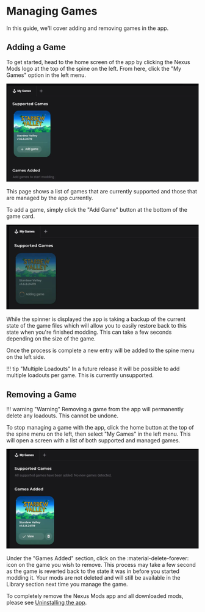 # Managing Games

In this guide, we'll cover adding and removing games in the app. 

## Adding a Game
To get started, head to the home screen of the app by clicking the Nexus Mods logo at the top of the spine on the left. From here, click the "My Games" option in the left menu. 

![The My Games screen with Stardew Valley unmanaged.](./images/0.5.2/AddGameStardewValley.webp)

This page shows a list of games that are currently supported and those that are managed by the app currently. 

To add a game, simply click the "Add Game" button at the bottom of the game card.

![The My Games screen with Stardew Valley in the process of being added.](./images/0.5.2/AddingGameStardewValley.webp)

While the spinner is displayed the app is taking a backup of the current state of the game files which will allow you to easily restore back to this state when you're finished modding. This can take a few seconds depending on the size of the game. 

Once the process is complete a new entry will be added to the spine menu on the left side. 

!!! tip "Multiple Loadouts"
    In a future release it will be possible to add multiple loadouts per game. This is currently unsupported.

## Removing a Game
!!! warning "Warning"
    Removing a game from the app will permanently delete any loadouts. This cannot be undone.

To stop managing a game with the app, click the home button at the top of the spine menu on the left, then select "My Games" in the left menu. This will open a screen with a list of both supported and managed games.

![The My Games screen with Stardew Valley managed.](./images/0.5.2/GameAddedStardewValley.webp)

Under the "Games Added" section, click on the :material-delete-forever: icon on the game you wish to remove. This process may take a few second as the game is reverted back to the state it was in before you started modding it. Your mods are not deleted and will still be available in the Library section next time you manage the game. 

To completely remove the Nexus Mods app and all downloaded mods, please see [Uninstalling the app](./Uninstall.md).
